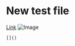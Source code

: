 # New test file

[Link](https://www.nelink.com)
![Image](https://animals.net/wp-content/uploads/2019/01/Water-Dragon-5.jpg)
```
[]()
```